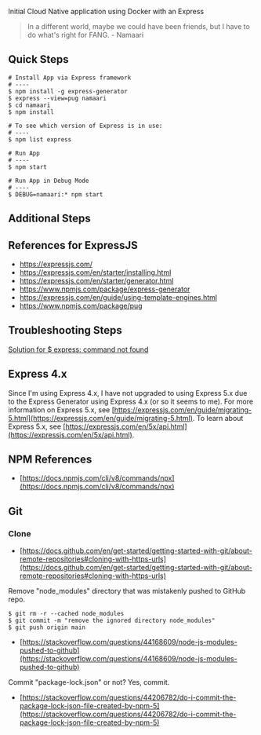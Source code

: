 Initial Cloud Native application using Docker with an Express 

> In a different world, maybe we could have been friends, but I have to do what's right for FANG. - Namaari

## Quick Steps
```
# Install App via Express framework
# ----
$ npm install -g express-generator
$ express --view=pug namaari
$ cd namaari
$ npm install

# To see which version of Express is in use:
# ----  
$ npm list express

# Run App
# ----
$ npm start

# Run App in Debug Mode
# ----
$ DEBUG=namaari:* npm start
```

## Additional Steps

## References for ExpressJS
* https://expressjs.com/
* https://expressjs.com/en/starter/installing.html
* https://expressjs.com/en/starter/generator.html
* https://www.npmjs.com/package/express-generator
* https://expressjs.com/en/guide/using-template-engines.html
* https://www.npmjs.com/package/pug

## Troubleshooting Steps
[Solution for $ express: command not found](https://stackoverflow.com/questions/23002448/express-command-not-found)

## Express 4.x
Since I'm using Express 4.x, I have not upgraded to using Express 5.x due to the Express Generator using Express 4.x (or so it seems to me).
For more information on Express 5.x, see [https://expressjs.com/en/guide/migrating-5.html](https://expressjs.com/en/guide/migrating-5.html). 
To learn about Express 5.x, see [https://expressjs.com/en/5x/api.html](https://expressjs.com/en/5x/api.html).

## NPM References
* [https://docs.npmjs.com/cli/v8/commands/npx](https://docs.npmjs.com/cli/v8/commands/npx)

## Git
### Clone
* [https://docs.github.com/en/get-started/getting-started-with-git/about-remote-repositories#cloning-with-https-urls](https://docs.github.com/en/get-started/getting-started-with-git/about-remote-repositories#cloning-with-https-urls)

Remove "node_modules" directory that was mistakenly pushed to GitHub repo.
```
$ git rm -r --cached node_modules
$ git commit -m "remove the ignored directory node_modules"
$ git push origin main
```
* [https://stackoverflow.com/questions/44168609/node-js-modules-pushed-to-github](https://stackoverflow.com/questions/44168609/node-js-modules-pushed-to-github)

Commit "package-lock.json" or not? Yes, commit.
* [https://stackoverflow.com/questions/44206782/do-i-commit-the-package-lock-json-file-created-by-npm-5](https://stackoverflow.com/questions/44206782/do-i-commit-the-package-lock-json-file-created-by-npm-5)
